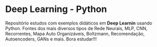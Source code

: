# Deep Learning - Python

Repositório estudos com exemplos didáticos em **Deep Learnin** usando Python. Fontes dos mais diversos tipos de Rede Neurais, MLP, CNN, Recorrentes, Mapa Auto Organizáveis, Boltzmann, Recomendação, Autoencoders, GANs e mais. Bora estudar!!!